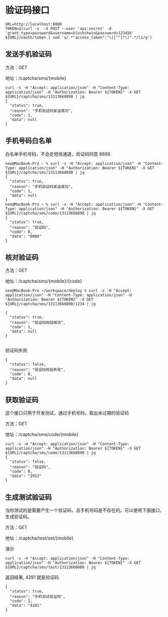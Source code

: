 # 验证码接口

```
URL=http://localhost:8080
TOKEN=$(curl -s  -X POST --user 'api:secret' -d 'grant_type=password&username=blockchain&password=123456' ${URL}/oauth/token | sed 's/.*"access_token":"\([^"]*\)".*/\1/g')
```

## 发送手机验证码

方法：GET

地址：/captcha/sms/{mobile}

```
curl -s -H "Accept: application/json" -H "Content-Type: application/json" -H "Authorization: Bearer ${TOKEN}" -X GET ${URL}/captcha/sms/13113668890 | jq
{
  "status": true,
  "reason": "手机验证码发送成功",
  "code": 1,
  "data": null
}
```

## 手机号码白名单

白名单手机号码，不会走短信通道，验证码同意 8888

```
neo@MacBook-Pro ~ % curl -s -H "Accept: application/json" -H "Content-Type: application/json" -H "Authorization: Bearer ${TOKEN}" -X GET ${URL}/captcha/sms/13113668890 | jq     
{
  "status": true,
  "reason": "手机验证码发送成功",
  "code": 1,
  "data": null
}
neo@MacBook-Pro ~ % curl -s -H "Accept: application/json" -H "Content-Type: application/json" -H "Authorization: Bearer ${TOKEN}" -X GET ${URL}/captcha/sms/code/13113668890 | jq
{
  "status": true,
  "reason": "验证码",
  "code": 0,
  "data": "8888"
}
```

## 核对验证码

方法：GET

地址：/captcha/sms/{mobile}/{code}

```
neo@MacBook-Pro ~/workspace/deploy % curl -s -H "Accept: application/json" -H "Content-Type: application/json" -H "Authorization: Bearer ${TOKEN}" -X GET ${URL}/captcha/sms/13113668890/1234 | jq

{
  "status": true,
  "reason": "验证码校验成功",
  "code": 1,
  "data": null
}


```

验证码失败

```
{
  "status": false,
  "reason": "验证码校验失败",
  "code": 0,
  "data": null
}
```

## 获取验证码

这个接口只用于开发测试，通过手机号码，取出未过期的验证码

方法：GET

地址：/captcha/sms/code/{mobile}

```
curl -s -H "Accept: application/json" -H "Content-Type: application/json" -H "Authorization: Bearer ${TOKEN}" -X GET ${URL}/captcha/sms/code/13113668890 | jq
{
  "status": false,
  "reason": "验证码",
  "code": 0,
  "data": "2913"
}
```

## 生成测试验证码

当你测试的是需要产生一个验证码，且手机号码是不存在的。可以使用下面接口，生成验证码。

方法：GET

地址：/captcha/test/set/{mobile}

演示

```
curl -s -H "Accept: application/json" -H "Content-Type: application/json" -H "Authorization: Bearer ${TOKEN}" -X GET ${URL}/captcha/sms/test/13113660000 | jq
```

返回结果, 4281 就是验证码

```
{
  "status": true,
  "reason": "手机测试验证码",
  "code": 1,
  "data": "4281"
}
```

